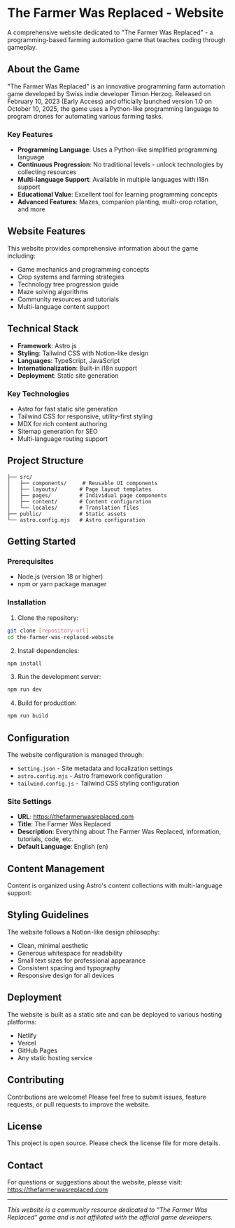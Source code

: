 # The Farmer Was Replaced - Website

A comprehensive website dedicated to "The Farmer Was Replaced" - a programming-based farming automation game that teaches coding through gameplay.

## About the Game

"The Farmer Was Replaced" is an innovative programming farm automation game developed by Swiss indie developer Timon Herzog. Released on February 10, 2023 (Early Access) and officially launched version 1.0 on October 10, 2025, the game uses a Python-like programming language to program drones for automating various farming tasks.

### Key Features

- **Programming Language**: Uses a Python-like simplified programming language
- **Continuous Progression**: No traditional levels - unlock technologies by collecting resources
- **Multi-language Support**: Available in multiple languages with i18n support
- **Educational Value**: Excellent tool for learning programming concepts
- **Advanced Features**: Mazes, companion planting, multi-crop rotation, and more

## Website Features

This website provides comprehensive information about the game including:

- Game mechanics and programming concepts
- Crop systems and farming strategies
- Technology tree progression guide
- Maze solving algorithms
- Community resources and tutorials
- Multi-language content support

## Technical Stack

- **Framework**: Astro.js
- **Styling**: Tailwind CSS with Notion-like design
- **Languages**: TypeScript, JavaScript
- **Internationalization**: Built-in i18n support
- **Deployment**: Static site generation

### Key Technologies

- Astro for fast static site generation
- Tailwind CSS for responsive, utility-first styling
- MDX for rich content authoring
- Sitemap generation for SEO
- Multi-language routing support

## Project Structure

```
├── src/
│   ├── components/     # Reusable UI components
│   ├── layouts/       # Page layout templates
│   ├── pages/         # Individual page components
│   ├── content/       # Content configuration
│   └── locales/       # Translation files
├── public/            # Static assets
└── astro.config.mjs   # Astro configuration
```

## Getting Started

### Prerequisites

- Node.js (version 18 or higher)
- npm or yarn package manager

### Installation

1. Clone the repository:
```bash
git clone [repository-url]
cd the-farmer-was-replaced-website
```

2. Install dependencies:
```bash
npm install
```

3. Run the development server:
```bash
npm run dev
```

4. Build for production:
```bash
npm run build
```

## Configuration

The website configuration is managed through:

- `Setting.json` - Site metadata and localization settings
- `astro.config.mjs` - Astro framework configuration
- `tailwind.config.js` - Tailwind CSS styling configuration

### Site Settings

- **URL**: https://thefarmerwasreplaced.com
- **Title**: The Farmer Was Replaced
- **Description**: Everything about The Farmer Was Replaced, information, tutorials, code, etc.
- **Default Language**: English (en)

## Content Management

Content is organized using Astro's content collections with multi-language support:

## Styling Guidelines

The website follows a Notion-like design philosophy:

- Clean, minimal aesthetic
- Generous whitespace for readability
- Small text sizes for professional appearance
- Consistent spacing and typography
- Responsive design for all devices

## Deployment

The website is built as a static site and can be deployed to various hosting platforms:

- Netlify
- Vercel
- GitHub Pages
- Any static hosting service

## Contributing

Contributions are welcome! Please feel free to submit issues, feature requests, or pull requests to improve the website.

## License

This project is open source. Please check the license file for more details.

## Contact

For questions or suggestions about the website, please visit: https://thefarmerwasreplaced.com

---

*This website is a community resource dedicated to "The Farmer Was Replaced" game and is not affiliated with the official game developers.*